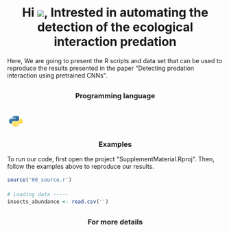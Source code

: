 <h1 align="center">Hi <img src="https://raw.githubusercontent.com/MartinHeinz/MartinHeinz/master/wave.gif" width="30px">, Intrested in automating the detection of the ecological interaction <strong>predation</strong> </h1>

Here, We are going to present the R scripts and data set that can be used to reproduce the results presented in the paper "Detecting predation interaction using pretrained CNNs".

##

<h3 align="center">Programming language</h3>

<div style="display: inline_block"><br>
<img align="center" alt="Gabriel-Python" height="30" width="40" src="https://raw.githubusercontent.com/devicons/devicon/master/icons/python/python-original.svg">
</div>

##

<h3 align="center">Examples</h3>
To run our code, first open the project "SupplementMaterial.Rproj". Then, follow the examples above to reproduce our results.


```r
source('00_source.r')

# Loading data -----
insects_abundance <- read.csv('')
```

##

<h3 align="center">For more details</h3>


